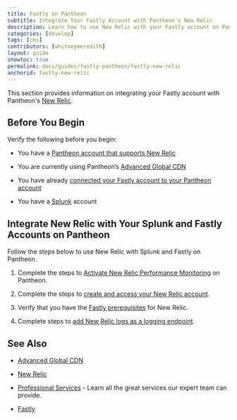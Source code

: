 ```yaml
---
title: Fastly on Pantheon
subtitle: Integrate Your Fastly Account with Pantheon's New Relic
description: Learn how to use New Relic with your Fastly account on Pantheon.
categories: [develop]
tags: [cms]
contributors: [whitneymeredith]
layout: guide
showtoc: true
permalink: docs/guides/fastly-pantheon/fastly-new-relic
anchorid: fastly-new-relic
---
```


This section provides information on integrating your Fastly account with Pantheon's [New Relic](/new-relic).

## Before You Begin

Verify the following before you begin:

- You have a [Pantheon account that supports New Relic](/new-relic#supported-site-plans)

- You are currently using Pantheon’s [Advanced Global CDN](/guides/professional-services/advanced-global-cdn)

- You have already [connected your Fastly account to your Pantheon account](/guides/fastly-pantheon/connect-fastly)

- You have a [Splunk](https://www.splunk.com/) account

## Integrate New Relic with Your Splunk and Fastly Accounts on Pantheon

Follow the steps below to use New Relic with Splunk and Fastly on Pantheon.

1. Complete the steps to [Activate New Relic Performance Monitoring](/new-relic#activate-new-relic-performance-monitoring) on Pantheon.

1. Complete the steps to [create and access your New Relic account](/new-relic#new-relic-performance-monitoring-access).

1. Verify that you have the [Fastly prerequisites](https://docs.fastly.com/en/guides/log-streaming-newrelic-logs#prerequisites) for New Relic.

1. Complete steps to [add New Relic logs as a logging endpoint](https://docs.fastly.com/en/guides/log-streaming-newrelic-logs#adding-new-relic-logs-as-a-logging-endpoint).

## See Also

- [Advanced Global CDN](/guides/professional-services/advanced-global-cdn)

- [New Relic](/new-relic)

- [Professional Services](/guides/professional-services) - Learn all the great services our expert team can provide.

- [Fastly](https://explore.fastly.com)